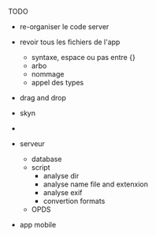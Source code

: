 TODO

- re-organiser le code server
- revoir tous les fichiers de l'app
  - syntaxe, espace ou pas entre {}
  - arbo
  - nommage
  - appel des types
- drag and drop
- skyn
-

- serveur
  - database
  - script
    - analyse dir
    - analyse name file and extenxion
    - analyse exif
    - convertion formats
  - OPDS

- app mobile
